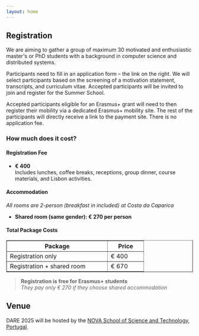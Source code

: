```yaml
---
layout: home
---
```


## Registration

We are aiming to gather a group of maximum 30 motivated and enthusiastic master's or PhD students with a background in computer science and distributed systems.

Participants need to fill in an application form – the link on the right. We will select participants based on the screening of a motivation statement, transcripts, and curriculum vitae. Accepted participants will be invited to join and register for the Summer School.

Accepted participants eligible for an Erasmus+ grant will need to then register their mobility via a dedicated Erasmus+ mobility site. The rest of the participants will directly receive a link to the payment site. There is no application fee.

### How much does it cost?

#### Registration Fee

- **€ 400**  
  Includes lunches, coffee breaks, receptions, group dinner, course materials, and Lisbon activities.

#### Accommodation  

_All rooms are 2-person (breakfast in included) at Costa da Caparica_  
- **Shared room (same gender): € 270 per person**

#### Total Package Costs

<table border="1" cellspacing="2" cellpadding="2">
<thead>
<tr>
<th>Package</th>
<th>Price</th>
</tr>
</thead>
<tbody>
<tr>
<td>Registration only</td>
<td>&euro; 400&nbsp; &nbsp; &nbsp; &nbsp;&nbsp;</td>
</tr>
<tr>
<td>Registration + shared room&nbsp; &nbsp; &nbsp; &nbsp; &nbsp; &nbsp;&nbsp;</td>
<td>&euro; 670&nbsp; &nbsp; &nbsp; &nbsp;&nbsp;</td>
</tr>
</tbody>
</table>


<blockquote>
  <p><strong>Registration is free for Erasmus+ students</strong><br>
  <em>They pay only € 270 if they choose shared accommodation</em></p>
</blockquote>

## Venue

DARE 2025 will be hosted by the [NOVA School of Science and Technology, Portugal](https://www.fct.unl.pt/en).


